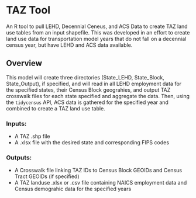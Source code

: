 # TAZ Tool
An R tool to pull LEHD, Decennial Ceneus, and ACS Data to create TAZ land use tables from an input shapefile. This was developed in an effort to create
land use data for transportation model years that do not fall on a decennial census year, but have LEHD and ACS data available.
## Overview
This model will create three directories (State_LEHD, State_Block, State_Output), if specified, and will read in all LEHD employment data for the specified states, their Census Block geograhies, and output TAZ crosswalk files for each state specified and aggregate the data. Then, using the `tidycensus` API, ACS data is gathered for the specified year and combined to create a TAZ land use table.


### Inputs:
- A TAZ .shp file
- A .xlsx file with the desired state and corresponding FIPS codes
### Outputs:
- A Crosswalk file linking TAZ IDs to Census Block GEOIDs and Census Tract GEOIDs (if specified)
- A TAZ landuse .xlsx or .csv file containing NAICS employment data and Census demograhic data for the specified years
